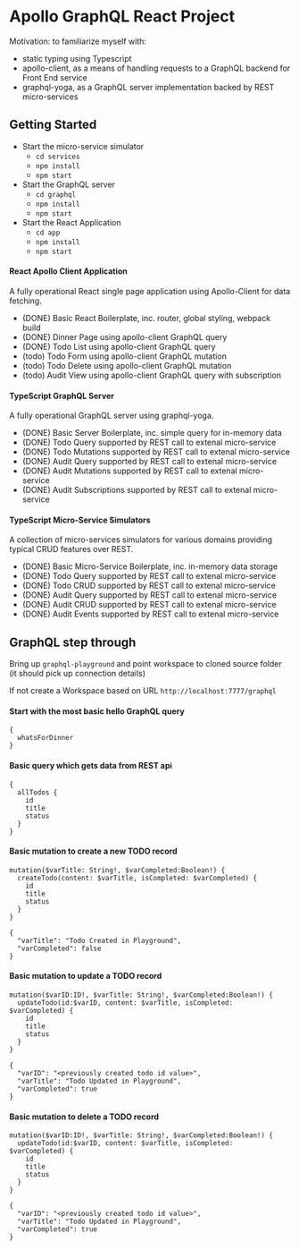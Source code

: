 # Apollo GraphQL React Project

Motivation: to familiarize myself with:
    
* static typing using Typescript
* apollo-client, as a means of handling requests to a GraphQL backend for Front End service
* graphql-yoga, as a GraphQL server implementation backed by REST micro-services


## Getting Started

* Start the micro-service simulator
  * `cd services`
  * `npm install`
  * `npm start`
* Start the GraphQL server
  * `cd graphql`
  * `npm install`
  * `npm start`
* Start the React Application
  * `cd app`
  * `npm install`
  * `npm start`


#### React Apollo Client Application

A fully operational React single page application using Apollo-Client for data fetching.

* (DONE) Basic React Boilerplate, inc. router, global styling, webpack build
* (DONE) Dinner Page using apollo-client GraphQL query
* (DONE) Todo List using apollo-client GraphQL query
* (todo) Todo Form using apollo-client GraphQL mutation
* (todo) Todo Delete using apollo-client GraphQL mutation
* (todo) Audit View using apollo-client GraphQL query with subscription


#### TypeScript GraphQL Server

A fully operational GraphQL server using graphql-yoga.

* (DONE) Basic Server Boilerplate, inc. simple query for in-memory data
* (DONE) Todo Query supported by REST call to extenal micro-service
* (DONE) Todo Mutations supported by REST call to extenal micro-service
* (DONE) Audit Query supported by REST call to extenal micro-service
* (DONE) Audit Mutations supported by REST call to extenal micro-service
* (DONE) Audit Subscriptions supported by REST call to extenal micro-service


#### TypeScript Micro-Service Simulators

A collection of micro-services simulators for various domains providing typical CRUD features over REST.

* (DONE) Basic Micro-Service Boilerplate, inc. in-memory data storage
* (DONE) Todo Query supported by REST call to extenal micro-service
* (DONE) Todo CRUD supported by REST call to extenal micro-service
* (DONE) Audit Query supported by REST call to extenal micro-service
* (DONE) Audit CRUD supported by REST call to extenal micro-service
* (DONE) Audit Events supported by REST call to extenal micro-service

## GraphQL step through

Bring up `graphql-playground` and point workspace to cloned source folder (it should pick up connection details)

If not create a Workspace based on URL `http://localhost:7777/graphql`


#### Start with the most basic hello GraphQL query

```$json
{
  whatsForDinner
}
```


#### Basic query which gets data from REST api 

```$json
{
  allTodos {
    id
    title
    status
  }
}
```


#### Basic mutation to create a new TODO record

```$json
mutation($varTitle: String!, $varCompleted:Boolean!) {
  createTodo(content: $varTitle, isCompleted: $varCompleted) {
    id
    title
    status
  }
}
```

```$json
{
  "varTitle": "Todo Created in Playground",
  "varCompleted": false
}
```


#### Basic mutation to update a TODO record

```
mutation($varID:ID!, $varTitle: String!, $varCompleted:Boolean!) {
  updateTodo(id:$varID, content: $varTitle, isCompleted: $varCompleted) {
    id
    title
    status
  }
}
```

```$json
{
  "varID": "<previously created todo id value>",
  "varTitle": "Todo Updated in Playground",
  "varCompleted": true
}
```


#### Basic mutation to delete a TODO record

```
mutation($varID:ID!, $varTitle: String!, $varCompleted:Boolean!) {
  updateTodo(id:$varID, content: $varTitle, isCompleted: $varCompleted) {
    id
    title
    status
  }
}
```

```$json
{
  "varID": "<previously created todo id value>",
  "varTitle": "Todo Updated in Playground",
  "varCompleted": true
}
```
